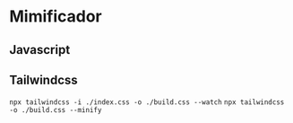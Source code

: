 # Mimificador

## Javascript

## Tailwindcss

```npx tailwindcss -i ./index.css -o ./build.css --watch```
```npx tailwindcss -o ./build.css --minify```
